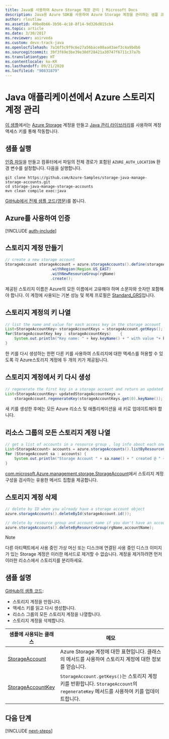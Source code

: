 ```yaml
---
title: Java를 사용하여 Azure Storage 계정 관리 | Microsoft Docs
description: Java용 Azure SDK를 사용하여 Azure Storage 계정을 관리하는 샘플 코드
author: rloutlaw
ms.assetid: 49be8b66-3b56-4c10-8f14-9d326d815cb4
ms.topic: article
ms.date: 3/30/2017
ms.reviewer: asirveda
ms.custom: devx-track-java
ms.openlocfilehash: 7a16f5c9f9c6e27a56bace08aa43aef3c4a9bdb6
ms.sourcegitcommit: 39f3f69e3be39e30df28421a30747f6711c37a7b
ms.translationtype: HT
ms.contentlocale: ko-KR
ms.lasthandoff: 09/21/2020
ms.locfileid: "90831879"
---
```

# <a name="manage-azure-storage-accounts-from-your-java-applications"></a>Java 애플리케이션에서 Azure 스토리지 계정 관리

[이 샘플](https://github.com/Azure-Samples/storage-java-manage-storage-accounts)에서는 [Azure Storage](/azure/storage/common/storage-introduction) 계정을 만들고 [Java 관리 라이브러리](https://github.com/Azure/azure-sdk-for-java)를 사용하여 계정 액세스 키를 통해 작동합니다. 

## <a name="run-the-sample"></a>샘플 실행

[인증 파일](/azure/java/java-sdk-azure-authenticate#mgmt-file)을 만들고 컴퓨터에서 파일의 전체 경로가 포함된 `AZURE_AUTH_LOCATION` 환경 변수를 설정합니다. 다음을 실행합니다.

```
git clone https://github.com/Azure-Samples/storage-java-manage-storage-accounts.git
cd storage-java-manage-storage-accounts
mvn clean compile exec:java
```

[GitHub에서 전체 샘플 코드(영문)](https://github.com/Azure-Samples/storage-java-manage-storage-accounts)를 봅니다.

## <a name="authenticate-with-azure"></a>Azure를 사용하여 인증

[!INCLUDE [auth-include](includes/java-auth-include.md)] 

## <a name="create-a-storage-account"></a>스토리지 계정 만들기

```java
// create a new storage account
StorageAccount storageAccount = azure.storageAccounts().define(storageAccountName)
                    .withRegion(Region.US_EAST)
                    .withNewResourceGroup(rgName)
                    .create();
```

제공된 스토리지 이름은 Azure의 모든 이름에서 고유해야 하며 소문자와 숫자만 포함해야 합니다. 이 계정에 사용되는 기본 성능 및 복제 프로필은 [Standard_GRS](/azure/storage/common/storage-redundancy-grs)입니다.

## <a name="list-keys-in-a-storage-account"></a>스토리지 계정의 키 나열
```java
// list the name and value for each access key in the storage account
List<StorageAccountKey> storageAccountKeys = storageAccount.getKeys();
for(StorageAccountKey key : storageAccountKeys)    {
    System.out.println("Key name: " + key.keyName() + " with value "+ key.value());
}
```

한 키를 다시 생성하는 한편 다른 키를 사용하여 스토리지에 대한 액세스를 허용할 수 있도록 각 Azure스토리지 계정에 두 개의 키가 제공됩니다.

## <a name="regenerate-a-key-in-a-storage-account"></a>스토리지 계정에서 키 다시 생성

```java
// regenerate the first key in a storage account and return an updated list of keys 
List<StorageAccountKey> updatedStorageAccountKeys =
    storageAccount.regenerateKey(storageAccountKeys.get(0).keyName());
```

새 키를 생성한 후에는 모든 Azure 리소스 및 애플리케이션을 새 키로 업데이트해야 합니다.

## <a name="list-all-storage-accounts-in-a-resource-group"></a>리소스 그룹의 모든 스토리지 계정 나열
```java
// get a list of accounts in a resource group , log info about each one
List<StorageAccount> accounts = azure.storageAccounts().listByResourceGroup(rgName);
for (StorageAccount sa : accounts) {
    System.out.println("Storage Account " + sa.name() + " created @ " + sa.creationTime());
}
```

[com.microsoft.Azure.management.storage.StorageAccount](/java/api/com.microsoft.azure.management.storage.storageaccount)에서 스토리지 계정 구성을 검사하는 유용한 메서드 집합을 제공합니다.

## <a name="delete-a-storage-account"></a>스토리지 계정 삭제
```java
// delete by ID when you already have a storage account object
azure.storageAccounts().deleteById(storageAccount.id());

// delete by resource group and account name if you don't have an account object
azure.storageAccounts().deleteByResourceGroup(rgName,accountName);
```

> [!NOTE]
> 다른 아티팩트에서 사용 중인 가상 머신 또는 디스크에 연결된 사용 중인 디스크 이미지가 있는 Storage 계정은 이러한 메서드로 제거할 수 없습니다. 계정을 제거하려면 먼저 이러한 리소스에서 스토리지를 분리하세요.

## <a name="sample-explanation"></a>샘플 설명

[GitHub의 샘플 코드](https://github.com/Azure-Samples/storage-java-manage-storage-accounts):

- 스토리지 계정을 만듭니다.
- 액세스 키를 읽고 다시 생성합니다.
- 리소스 그룹의 모든 스토리지 계정을 나열합니다.
- 스토리지 계정을 삭제합니다. 

| 샘플에 사용되는 클래스 | 메모
|-------|-------|
| [StorageAccount](/java/api/com.microsoft.azure.management.storage.storageaccount)  | Azure Storage 계정에 대한 표현입니다. 클래스의 메서드를 사용하여 스토리지 계정에 대한 정보를 얻습니다.
| [StorageAccountKey](/java/api/com.microsoft.azure.management.storage.storageaccountkey) | `StorageAccount.getKeys()`는 스토리지 계정 키를 반환합니다. `StorageAccount`의 `regenerateKey` 메서드를 사용하여 키를 업데이트합니다.

## <a name="next-steps"></a>다음 단계

[!INCLUDE [next-steps](includes/java-next-steps.md)]